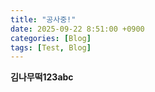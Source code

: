 ```yaml
---
title: "공사중!"
date: 2025-09-22 8:51:00 +0900
categories: [Blog]
tags: [Test, Blog]
---
```

**김나무떡123abc**
